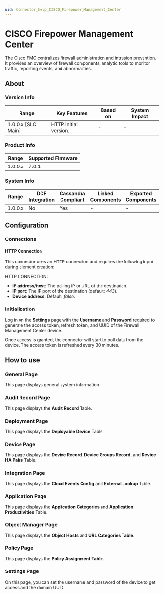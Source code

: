 ```yaml
---
uid: Connector_help_CISCO_Firepower_Management_Center
---
```


# CISCO Firepower Management Center

The Cisco FMC centralizes firewall administration and intrusion prevention. It provides an overview of firewall components, analytic tools to monitor traffic, reporting events, and abnormalities.

## About

### Version Info

| Range                | Key Features          | Based on     | System Impact     |
|----------------------|-----------------------|--------------|-------------------|
| 1.0.0.x [SLC Main]   | HTTP initial version. | -            | -                 |

### Product Info

| Range     | Supported Firmware     |
|-----------|------------------------|
| 1.0.0.x   | 7.0.1                  |

### System Info

| Range     | DCF Integration     | Cassandra Compliant     | Linked Components     | Exported Components     |
|-----------|---------------------|-------------------------|-----------------------|-------------------------|
| 1.0.0.x   | No                  | Yes                     | -                     | -                       |

## Configuration

### Connections

#### HTTP Connection

This connector uses an HTTP connection and requires the following input during element creation:

HTTP CONNECTION:

- **IP address/host**: The polling IP or URL of the destination.
- **IP port**: The IP port of the destination (default: *443*).
- **Device address**: Default: *false*.

### Initialization

Log in on the **Settings** page with the **Username** and **Password** required to generate the access token, refresh token, and UUID of the Firewall Management Center device.

Once access is granted, the connector will start to poll data from the device. The access token is refreshed every 30 minutes.

## How to use

### General Page

This page displays general system information.

### Audit Record Page

This page displays the **Audit Record** Table.

### Deployment Page

This page displays the **Deployable Device** Table.

### Device Page

This page displays the **Device Record**, **Device Groups Record**, and **Device HA Pairs** Table.

### Integration Page

This page displays the **Cloud Events Config** and **External Lookup** Table.

### Application Page

This page displays the **Application Categories** and **Application Productivities** Table.

### Object Manager Page

This page displays the **Object Hosts** and **URL Categories Table**.

### Policy Page

This page displays the **Policy Assignment Table**.

### Settings Page

On this page, you can set the username and password of the device to get access and the domain UUID.
